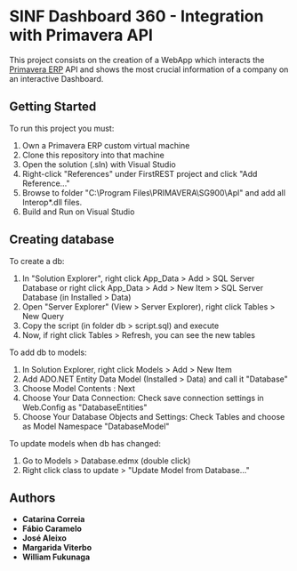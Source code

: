 # SINF Dashboard 360 - Integration with Primavera API

This project consists on the creation of a WebApp which interacts the [Primavera ERP](https://me.primaverabss.com/) API and shows the most crucial information of a company on an interactive Dashboard.

## Getting Started

To run this project you must:

1. Own a Primavera ERP custom virtual machine
2. Clone this repository into that machine
3. Open the solution (.sln) with Visual Studio
4. Right-click "References" under FirstREST project and click "Add Reference..."
5. Browse to folder "C:\Program Files\PRIMAVERA\SG900\Apl\" and add all Interop*.dll files.
6. Build and Run on Visual Studio

## Creating database

To create a db:

1. In "Solution Explorer", right click App_Data > Add > SQL Server Database or right click App_Data > Add > New Item > SQL Server Database (in Installed > Data)
2. Open "Server Explorer" (View > Server Explorer), right click Tables > New Query
3. Copy the script (in folder db > script.sql) and execute
4. Now, if right click Tables > Refresh, you can see the new tables

To add db to models:

1. In Solution Explorer, right click Models > Add > New Item
2. Add ADO.NET Entity Data Model (Installed > Data) and call it "Database"
3. Choose Model Contents : Next
4. Choose Your Data Connection: Check save connection settings in Web.Config as "DatabaseEntities"
5. Choose Your Database Objects and Settings: Check Tables and choose as Model Namespace "DatabaseModel"

To update models when db has changed:

1. Go to Models > Database.edmx (double click)
2. Right click class to update > "Update Model from Database..."

## Authors

* **Catarina Correia**
* **Fábio Caramelo** 
* **José Aleixo**
* **Margarida Viterbo**
* **William Fukunaga**
